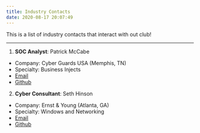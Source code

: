 ```yaml
---
title: Industry Contacts
date: 2020-08-17 20:07:49
---
```


This is a list of industry contacts that interact with out club!
___
1. **SOC Analyst**: Patrick McCabe
* Company: Cyber Guards USA (Memphis, TN)
* Specialty: Business Injects
* [Email](mailto:mccabepj@g.cofc.edu)
* [Github](https://github.com/pmccabe5)

2. **Cyber Consultant**: Seth Hinson
* Company: Ernst & Young (Atlanta, GA)
* Specialty: Windows and Networking
* [Email](mailto:hinsonsc@g.cofc.edu)
* [Github](https://github.com/hinsonsc)
